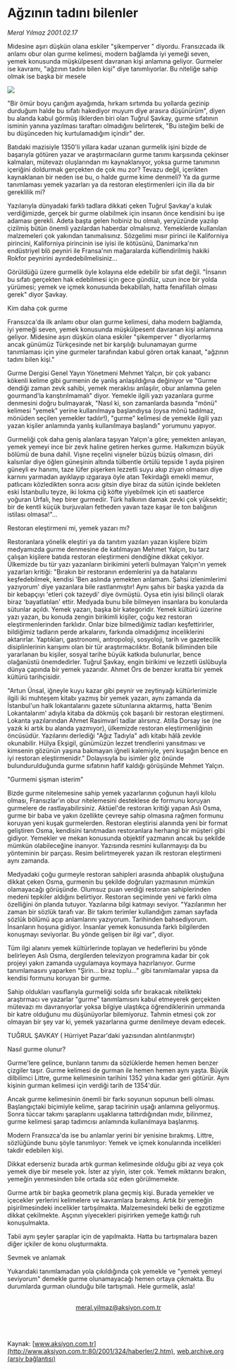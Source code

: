 # Ağzının tadını bilenler

*Meral Yılmaz 2001.02.17*

<div>
 <p class="spot">
  Midesine aşırı düşkün olana eskiler "şikemperver " diyordu.  Fransızcada ilk anlamı obur olan gurme kelimesi, modern bağlamda iyi  yemeği seven, yemek konusunda müşkülpesent davranan kişi  anlamına geliyor. Gurmeler ise kavramı, "ağzının tadını bilen kişi"  diye tanımlıyorlar. Bu niteliğe sahip olmak ise başka bir mesele
 </p>
 <p class="metin">
 </p>
 <img border="0" src="/web/20020502044542im_/http://www.aksiyon.com.tr/2001/324/resimler/Yemek.jpg"/>
 <p class="metin">
  "Bir ömür boyu çarığım ayağımda, hırkam sırtımda bu yollarda gezinip durduğum halde bu sıfatı hakediyor muyum diye arasıra düşünürüm", diyen bu alanda kabul görmüş ilklerden biri olan Tuğrul Şavkay, gurme sıfatının isminin yanına yazılması taraftarı olmadığını belirterek, "Bu isteğim belki de bu düşünceden hiç kurtulamadığım içindir" der.
 </p>
 <p class="metin">
  Batıdaki mazisiyle 1350'li yıllara kadar uzanan gurmelik işini bizde de başarıyla götüren yazar ve araştırmacıların gurme tanımı karşısında çekinser kalmaları, mütevazı oluşlarından mı kaynaklanıyor, yoksa gurme tanımının içeriğini doldurmak gerçekten de çok mu zor? Tevazu değil, içerikten kaynaklanan bir neden ise bu, o halde gurme kime denmeli? Ya da gurme tanımlaması yemek yazarları ya da restoran eleştirmenleri için illa da bir gereklilik mi?
 </p>
 <p class="metin">
  Yazılarıyla dünyadaki farklı tadlara dikkati çeken Tuğrul Şavkay'a kulak verdiğimizde, gerçek bir gurme olabilmek için insanın önce kendisini bu işe adaması gerekli. Adeta başta gelen hobiniz bu olmalı, yeryüzünde yazılıp çizilmiş bütün önemli yazılardan haberdar olmalısınız. Yemeklerde kullanılan malzemeleri çok yakından tanımalısınız. Sözgelimi mısır pirinci ile Kaliforniya pirincini, Kaliforniya pirincinin ise iyisi ile kötüsünü, Danimarka'nın endüstriyel blö peyniri ile Fransa'nın mağaralarda küflendirilmiş hakiki Rokfor peynirini ayırdedebilmelisiniz...
 </p>
 <p class="metin">
  Görüldüğü üzere gurmelik öyle kolayına elde edebilir bir sıfat değil. "İnsanın bu sıfatı gerçekten hak edebilmesi için gece gündüz, uzun ince bir yolda yürümesi; yemek ve içmek konusunda bekabillah, hatta fenafillah olması gerek" diyor Şavkay.
 </p>
 <p class="metin">
  Kim daha çok gurme
 </p>
 <p class="metin">
  Fransızca'da ilk anlamı obur olan gurme kelimesi, daha modern bağlamda, iyi yemeği seven, yemek konusunda müşkülpesent davranan kişi anlamına geliyor. Midesine aşırı düşkün olana eskiler "şikemperver " diyorlarmış ancak günümüz Türkçesinde net bir karşılığı bulunamayan gurme tanımlaması için yine gurmeler tarafından kabul gören ortak kanaat, "ağzının tadını bilen kişi."
 </p>
 <p class="metin">
  Gurme Dergisi Genel Yayın Yönetmeni Mehmet Yalçın, bir çok yabancı kökenli kelime gibi gurmenin de yanlış anlaşıldığına değiniyor ve "Gurme dendiği zaman zevk sahibi, yemek meraklısı anlaşılır, obur anlamına gelen gourmand'la karıştırılmamalı" diyor. Yemekle ilgili yazı yazanlara gurme denmesini doğru bulmayarak, "Nasıl ki, son zamanlarda basında "mönü" kelimesi "yemek" yerine kullanılmaya başlandıysa (oysa mönü tadılmaz, mönüden seçilen yemekler tadılır!), "gurme" kelimesi de yemekle ilgili yazı yazan kişiler anlamında yanlış kullanılmaya başlandı" yorumunu yapıyor.
 </p>
 <p class="metin">
  Gurmeliği çok daha geniş alanlara taşıyan Yalçın'a göre; yemekten anlayan, yemek yemeyi ince bir zevk haline getiren herkes gurme. Halkımızın büyük bölümü de buna dahil. Vişne reçelini vişneler büzüş büzüş olmasın, diri kalsınlar diye öğlen güneşinin altında tülbentle örtülü tepside 1 ayda pişiren güneyli ev hanımı, taze lüfer pişerken lezzetli suyu akıp ziyan olmasın diye karnını yarmadan ayıklayıp ızgaraya öyle atan Tekirdağlı emekli memur, patlıcanı közledikten sonra acısı gitsin diye biraz da sütün içinde bekleten eski İstanbullu teyze, iki lokma çiğ köfte yiyebilmek için eti saatlerce yoğuran Urfalı, hep birer gurmedir. Türk halkının damak zevki çok yüksektir; bir de kentli küçük burjuvaları fetheden yavan taze kaşar ile ton balığının istilası olmasa!"...
 </p>
 <p class="metin">
  Restoran eleştirmeni mi, yemek yazarı mı?
 </p>
 <p class="metin">
  Restoranlara yönelik eleştiri ya da tanıtım yazıları yazan kişilere bizim medyamızda gurme denmesine de katılmayan Mehmet Yalçın, bu tarz çalışan kişilere batıda restoran eleştirmeni dendiğine dikkat çekiyor. Ülkemizde bu tür yazı yazanların birikimini yeterli bulmayan Yalçın'ın yemek yazarları kritiği: "Bırakın bir restoranın erdemlerini ya da hatalarını keşfedebilmek, kendisi 'Ben aslında yemekten anlamam. Şahsi izlenimlerimi yazıyorum' diye yazanlara bile rastlanmıştır! Aynı şahıs bir başka yazıda da bir kebapçıyı 'etleri çok tazeydi' diye övmüştü. Oysa etin iyisi bilinçli olarak biraz 'bayatlatılan' ettir. Medyada bunu bile bilmeyen insanlara bu konularda sütunlar açıldı. Yemek yazarı, başka bir kategoridir. Yemek kültürü üzerine yazı yazan, bu konuda zengin birikimli kişiler, çoğu kez restoran eleştirmenlerinden farklıdır. Onlar bize bilmediğimiz tadları keşfettirirler, bildiğimiz tadların perde arkalarını, farkında olmadığımız inceliklerini aktarırlar. Yaptıkları, gastronomi, antropoloji, sosyoloji, tarih ve gazetecilik disiplinlerinin karışımı olan bir tür araştırmacılıktır. Botanik biliminden bile yararlanan bu kişiler, sosyal tarihe büyük katkıda bulunurlar, bence olağanüstü önemdedirler. Tuğrul Şavkay, engin birikimi ve lezzetli üslûbuyla dünya çapında bir yemek yazarıdır. Ahmet Örs de benzer kıratta bir yemek kültürü tarihçisidir.
 </p>
 <p class="metin">
  "Artun Ünsal, iğneyle kuyu kazar gibi peynir ve zeytinyağı kültürlerimizle ilgili iki muhteşem kitabı yazmış bir yemek yazarı, aynı zamanda da İstanbul'un halk lokantalarını gazete sütunlarına aktarmış, hatta 'Benim Lokantalarım' adıyla kitaba da dökmüş çok başarılı bir restoran eleştirmeni. Lokanta yazılarından Ahmet Rasimvarî tadlar alırsınız. Atilla Dorsay ise (ne yazık ki artık bu alanda yazmıyor), ülkemizde restoran eleştirmenliğinin öncüsüdür. Yazılarını derlediği "Ağız Tadıyla" adlı kitabı hâlâ zevkle okunabilir. Hülya Ekşigil, günümüzün lezzet trendlerini yansıtması ve kimsenin gözünün yaşına bakmayan iğneli kalemiyle, yeni kuşağın bence en iyi restoran eleştirmenidir." Dolayısıyla bu isimler göz önünde bulundurulduğunda gurme sıfatının hafif kaldığı görüşünde Mehmet Yalçın.
 </p>
 <p class="metin">
  "Gurmemi şişman isterim"
 </p>
 <p class="metin">
  Bizde gurme nitelemesine sahip yemek yazarlarının çoğunun hayli kilolu olması, Fransızlar'ın obur nitelemesini desteklese de formunu koruyan gurmelere de rastlayabilirsiniz. Aktüel'de restoran kritiği yapan Aslı Osma, gurme bir baba ve yakın özellikte çevreye sahip olmasına rağmen formunu koruyan yeni kuşak gurmelerden. Restoran eleştirisi alanında yeni bir format geliştiren Osma, kendisini tanıtmadan restoranlara herhangi bir müşteri gibi gidiyor. Yemekler ve mekan konusunda objektif yazmanın ancak bu şekilde mümkün olabileceğine inanıyor. Yazısında resmini kullanmayışı da bu yönteminin bir parçası. Resim belirtmeyerek yazan ilk restoran eleştirmeni aynı zamanda.
 </p>
 <p class="metin">
  Medyadaki çoğu gurmeyle restoran sahipleri arasında ahbaplık oluştuğuna dikkat çeken Osma, gurmenin bu şekilde doğruları yazmasının mümkün olamayacağı görüşünde. Olumsuz puan verdiği restoran sahiplerinden medeni tepkiler aldığını belirtiyor. Restoran seçiminde yeni ve farklı olma özelliğini ön planda tutuyor. Yazılarına bilgi katmayı seviyor. "Yazılarımın her zaman bir sözlük tarafı var. Bir takım terimler kullandığım zaman sayfada sözlük bölümü açıp anlamlarını yazıyorum. Tarihinden bahsediyorum. İnsanların hoşuna gidiyor. İnsanlar yemek konusunda farklı bilgilerden konuşmayı seviyorlar. Bu yönde gelişen bir ilgi var", diyor.
 </p>
 <p class="metin">
  Tüm ilgi alanını yemek kültürlerinde toplayan ve hedeflerini bu yönde belirleyen Aslı Osma, dergilerden televizyon programına kadar bir çok projeyi yakın zamanda uygulamaya koymaya hazırlanıyor. Gurme tanımlamasını yaparken "Şirin... biraz toplu..." gibi tanımlamalar yapsa da kendisi formunu koruyan bir gurme.
 </p>
 <p class="metin">
  Sahip oldukları vasıflarıyla gurmeliği solda sıfır bırakacak nitelikteki araştırmacı ve yazarlar "gurme" tanımlamısını kabul etmeyerek gerçekten mütevazı mı davranıyorlar yoksa bilgiye ulaştıkça öğrendiklerinin ummanda bir katre olduğunu mu düşünüyorlar bilemiyoruz. Tahmin etmesi çok zor olmayan bir şey var ki, yemek yazarlarına gurme denilmeye devam edecek.
 </p>
 <p class="metin">
 </p>
 <p class="arabaslik">
  TUĞRUL ŞAVKAY ( Hürriyet Pazar'daki yazısından alıntılanmıştır)
 </p>
 <p class="metin">
  Nasıl gurme olunur?
 </p>
 <p class="metin">
  Gurme'lere gelince, bunların tanımı da sözlüklerde hemen hemen benzer çizgiler taşır. Gurme kelimesi de gurman ile hemen hemen aynı yaşta. Büyük dilbilimci Littre, gurme kelimesinin tarihini 1352 yılına kadar geri götürür. Aynı kişinin gurman kelimesi için verdiği tarih de 1354'dür.
 </p>
 <p class="metin">
  Ancak gurme kelimesinin önemli bir farkı soyunun sopunun belli olması. Başlangıçtaki biçimiyle kelime, şarap tacirinin uşağı anlamına geliyormuş. Sonra tüccar takımı şaraplarını uşaklarına tattırdığından mıdır, bilinmez, gurme kelimesi şarap tadımcısı anlamında kullanılmaya başlanmış.
 </p>
 <p class="metin">
  Modern Fransızca'da ise bu anlamlar yerini bir yenisine bırakmış. Littre, sözlüğünde bunu şöyle tanımlıyor: Yemek ve içmek konularında incelikleri takdir edebilen kişi.
 </p>
 <p class="metin">
  Dikkat ederseniz burada artık gurman kelimesinde olduğu gibi az veya çok yemek diye bir mesele yok. İster az yiyin, ister çok. Yemek miktarını bırakın, yemeğin yenmesinden bile ortada söz eden görülmemekte.
 </p>
 <p class="metin">
  Gurme artık bir başka geometrik plana geçmiş kişi. Burada yemekler ve içecekler yerlerini kelimelere ve kavramlara bırakmış. Artık bir yemeğin pişirilmesindeki incelikler tartışılmakta. Malzemesindeki belki de egzotizme dikkat çekilmekte. Aşçının yiyecekleri pişirirken yemeğe kattığı ruh konuşulmakta.
 </p>
 <p class="metin">
  Tabii aynı şeyler şaraplar için de yapılmakta. Hatta bu tartışmalara bazen diğer içkiler de konu oluşturmakta.
 </p>
 <p class="metin">
  Sevmek ve anlamak
 </p>
 <p class="metin">
  Yukarıdaki tanımlamadan yola çıkıldığında çok yemekle ve "yemek yemeyi seviyorum" demekle gurme olunamayacağı hemen ortaya çıkmakta. Bu durumlarda gurman olunduğu bile tartışmalı. Hele gurmelik, asla!
 </p>
 <br/>
 <center>
  <a class="anaorta" href="http://web.archive.org/web/20020502044542/mailto:meral.yilmaz@aksiyon.com.tr">
   meral.yilmaz@aksiyon.com.tr
  </a>
 </center>
 <br/>
 <br/>
 <br/>
</div>

Kaynak: [www.aksiyon.com.tr](http://www.aksiyon.com.tr:80/2001/324/haberler/2.htm), [web.archive.org (arşiv bağlantısı)](http://web.archive.org/web/20020502044542/http://www.aksiyon.com.tr:80/2001/324/haberler/2.htm)
